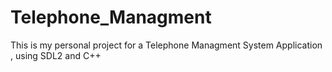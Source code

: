 # Telephone_Managment
This is my personal project for a Telephone Managment System Application , using SDL2 and C++
